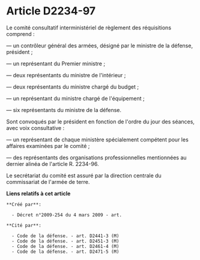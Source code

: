 # Article D2234-97

Le comité consultatif interministériel de règlement des réquisitions comprend :

― un contrôleur général des armées, désigné par le ministre de la défense, président ;

― un représentant du Premier ministre ;

― deux représentants du ministre de l'intérieur ;

― deux représentants du ministre chargé du budget ;

― un représentant du ministre chargé de l'équipement ;

― six représentants du ministre de la défense.

Sont convoqués par le président en fonction de l'ordre du jour des séances, avec voix consultative :

― un représentant de chaque ministère spécialement compétent pour les affaires examinées par le comité ;

― des représentants des organisations professionnelles mentionnées au dernier alinéa de l'article R. 2234-96.

Le secrétariat du comité est assuré par la direction centrale du commissariat de l'armée de terre.

**Liens relatifs à cet article**

	**Créé par**:

	  - Décret n°2009-254 du 4 mars 2009 - art.

	**Cité par**:

	  - Code de la défense. - art. D2441-3 (M)
	  - Code de la défense. - art. D2451-3 (M)
	  - Code de la défense. - art. D2461-4 (M)
	  - Code de la défense. - art. D2471-5 (M)
